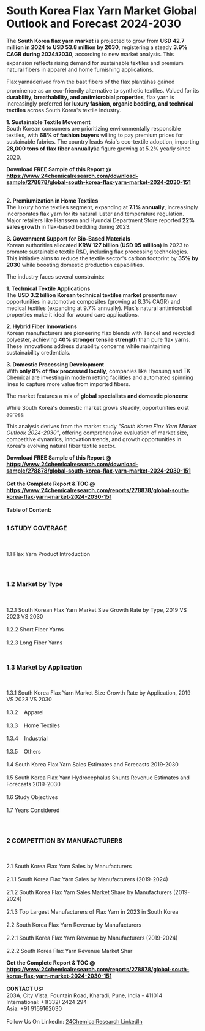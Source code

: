 <h1>South Korea Flax Yarn  Market Global Outlook and Forecast 2024-2030</h1><p>The <strong>South Korea flax yarn market</strong> is projected to grow from <strong>USD 42.7 million in 2024 to USD 53.8 million by 2030</strong>, registering a steady <strong>3.9% CAGR during 2024â2030</strong>, according to new market analysis. This expansion reflects rising demand for sustainable textiles and premium natural fibers in apparel and home furnishing applications.</p><p>Flax yarnâderived from the bast fibers of the flax plantâhas gained prominence as an eco-friendly alternative to synthetic textiles. Valued for its <strong>durability, breathability, and antimicrobial properties</strong>, flax yarn is increasingly preferred for <strong>luxury fashion, organic bedding, and technical textiles</strong> across South Korea's textile industry.</p><p><strong>1. Sustainable Textile Movement</strong><br>
South Korean consumers are prioritizing environmentally responsible textiles, with <strong>68% of fashion buyers</strong> willing to pay premium prices for sustainable fabrics. The country leads Asia's eco-textile adoption, importing <strong>28,000 tons of flax fiber annually</strong>âa figure growing at 5.2% yearly since 2020.</p><div><b>Download FREE Sample of this Report @ 
            <a href="https://www.24chemicalresearch.com/download-sample/278878/global-south-korea-flax-yarn-market-2024-2030-151">
            https://www.24chemicalresearch.com/download-sample/278878/global-south-korea-flax-yarn-market-2024-2030-151</a></b></div><br><p><strong>2. Premiumization in Home Textiles</strong><br>
The luxury home textiles segment, expanding at <strong>7.1% annually</strong>, increasingly incorporates flax yarn for its natural luster and temperature regulation. Major retailers like Hanssem and Hyundai Department Store reported <strong>22% sales growth</strong> in flax-based bedding during 2023.</p><p><strong>3. Government Support for Bio-Based Materials</strong><br>
Korean authorities allocated <strong>KRW 127 billion (USD 95 million)</strong> in 2023 to promote sustainable textile R&amp;D, including flax processing technologies. This initiative aims to reduce the textile sector's carbon footprint by <strong>35% by 2030</strong> while boosting domestic production capabilities.</p><p>The industry faces several constraints:</p><p><strong>1. Technical Textile Applications</strong><br>
The <strong>USD 3.2 billion Korean technical textiles market</strong> presents new opportunities in automotive composites (growing at 8.3% CAGR) and medical textiles (expanding at 9.7% annually). Flax's natural antimicrobial properties make it ideal for wound care applications.</p><p><strong>2. Hybrid Fiber Innovations</strong><br>
Korean manufacturers are pioneering flax blends with Tencel and recycled polyester, achieving <strong>40% stronger tensile strength</strong> than pure flax yarns. These innovations address durability concerns while maintaining sustainability credentials.</p><p><strong>3. Domestic Processing Development</strong><br>
With <strong>only 8% of flax processed locally</strong>, companies like Hyosung and TK Chemical are investing in modern retting facilities and automated spinning lines to capture more value from imported fibers.</p><p>The market features a mix of <strong>global specialists and domestic pioneers</strong>:</p><p>While South Korea's domestic market grows steadily, opportunities exist across:</p><p>This analysis derives from the market study <em>"South Korea Flax Yarn Market Outlook 2024-2030"</em>, offering comprehensive evaluation of market size, competitive dynamics, innovation trends, and growth opportunities in Korea's evolving natural fiber textile sector.</p><div><b>Download FREE Sample of this Report @ 
            <a href="https://www.24chemicalresearch.com/download-sample/278878/global-south-korea-flax-yarn-market-2024-2030-151">
            https://www.24chemicalresearch.com/download-sample/278878/global-south-korea-flax-yarn-market-2024-2030-151</a></b></div><br><div><b>Get the Complete Report & TOC @ 
            <a href="https://www.24chemicalresearch.com/reports/278878/global-south-korea-flax-yarn-market-2024-2030-151">
            https://www.24chemicalresearch.com/reports/278878/global-south-korea-flax-yarn-market-2024-2030-151</a></b></div><br>
            <b>Table of Content:</b><p><h2><span style="font-size:16px"><strong>1 STUDY COVERAGE</strong></span></h2><br />
<p>1.1 Flax Yarn  Product Introduction</p><br />
<h2><span style="font-size:16px"><strong>1.2 Market by Type</strong></span></h2><br />
<p>1.2.1 South Korean Flax Yarn  Market Size Growth Rate by Type, 2019 VS 2023 VS 2030<br /><br />
1.2.2 Short Fiber Yarns&nbsp;&nbsp; &nbsp;<br /><br />
1.2.3 Long Fiber Yarns<br /><br />
<h2><span style="font-size:16px"><strong>1.3 Market by Application</strong></span></h2><br />
<p>1.3.1 South Korea Flax Yarn  Market Size Growth Rate by Application, 2019 VS 2023 VS 2030<br /><br />
1.3.2&nbsp;&nbsp; &nbsp;Apparel<br /><br />
1.3.3&nbsp;&nbsp; &nbsp;Home Textiles<br /><br />
1.3.4&nbsp;&nbsp; &nbsp;Industrial<br /><br />
1.3.5&nbsp;&nbsp; &nbsp;Others<br /><br />
1.4 South Korea Flax Yarn  Sales Estimates and Forecasts 2019-2030<br /><br />
1.5 South Korea Flax Yarn  Hydrocephalus Shunts Revenue Estimates and Forecasts 2019-2030<br /><br />
1.6 Study Objectives<br /><br />
1.7 Years Considered</p><br />
<h2><span style="font-size:16px"><strong>2 COMPETITION BY MANUFACTURERS</strong></span></h2><br />
<p>2.1 South Korea Flax Yarn  Sales by Manufacturers<br /><br />
2.1.1 South Korea Flax Yarn  Sales by Manufacturers (2019-2024)<br /><br />
2.1.2 South Korea Flax Yarn  Sales Market Share by Manufacturers (2019-2024)<br /><br />
2.1.3 Top Largest Manufacturers of Flax Yarn  in 2023 in South Korea<br /><br />
2.2 South Korea Flax Yarn  Revenue by Manufacturers<br /><br />
2.2.1 South Korea Flax Yarn  Revenue by Manufacturers (2019-2024)<br /><br />
2.2.2 South Korea Flax Yarn  Revenue Market Shar</p><div><b>Get the Complete Report & TOC @ 
            <a href="https://www.24chemicalresearch.com/reports/278878/global-south-korea-flax-yarn-market-2024-2030-151">
            https://www.24chemicalresearch.com/reports/278878/global-south-korea-flax-yarn-market-2024-2030-151</a></b></div><br><b>CONTACT US:</b><br>
            203A, City Vista, Fountain Road, Kharadi, Pune, India - 411014<br>
            International: +1(332) 2424 294<br>
            Asia: +91 9169162030 <br><br>
            Follow Us On LinkedIn: <a href="https://www.linkedin.com/company/24chemicalresearch/">24ChemicalResearch LinkedIn</a>